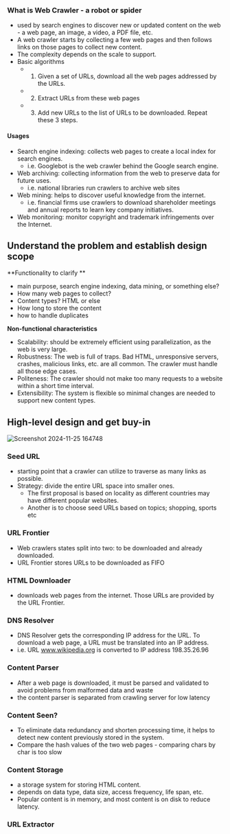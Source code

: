### What is Web Crawler - a robot or spider
- used by search engines to discover new or updated content on the web - a web page, an image, a video, a PDF file, etc.
- A web crawler starts by collecting a few web pages and then follows links on those pages to collect new content.
- The complexity depends on the scale to support.
- Basic algorithms
  - 1. Given a set of URLs, download all the web pages addressed by the URLs.
  - 2. Extract URLs from these web pages
  - 3. Add new URLs to the list of URLs to be downloaded. Repeat these 3 steps.

#### Usages
- Search engine indexing: collects web pages to create a local index for search engines.
    - i.e. Googlebot is the web crawler behind the Google search engine.
- Web archiving: collecting information from the web to preserve data for future uses.
    - i.e.  national libraries run crawlers to archive web sites
- Web mining: helps to discover useful knowledge from the internet.
    - i.e. financial firms use crawlers to download shareholder meetings and annual reports to learn key company initiatives.
- Web monitoring: monitor copyright and trademark infringements over the Internet.

## Understand the problem and establish design scope
**Functionality to clarify **
- main purpose, search engine indexing, data mining, or something else?
- How many web pages to collect?
- Content types? HTML or else
- How long to store the content
- how to handle duplicates

**Non-functional characteristics**
- Scalability: should be extremely efficient using parallelization, as the web is very large.
- Robustness: The web is full of traps. Bad HTML, unresponsive servers, crashes, malicious links, etc. are all common. The crawler must handle all those edge cases.
- Politeness: The crawler should not make too many requests to a website within a short time interval.
- Extensibility: The system is flexible so minimal changes are needed to support new content types.

## High-level design and get buy-in
![Screenshot 2024-11-25 164748](https://github.com/user-attachments/assets/ba826549-4f4f-4b2d-bab5-7756a326cd55)

### Seed URL
- starting point that a crawler can utilize to traverse as many links as possible.
- Strategy: divide the entire URL space into smaller ones.
    - The first proposal is based on locality as different countries may have different popular websites.
    - Another is to choose seed URLs based on topics; shopping, sports etc

### URL Frontier
- Web crawlers states split into two: to be downloaded and already downloaded.
- URL Frontier stores URLs to be downloaded as FIFO

### HTML Downloader
- downloads web pages from the internet. Those URLs are provided by the URL Frontier.

### DNS Resolver
- DNS Resolver gets the corresponding IP address for the URL. To download a web page, a URL must be translated into an IP address.
- i.e. URL www.wikipedia.org is converted to IP address 198.35.26.96

### Content Parser
- After a web page is downloaded, it must be parsed and validated to avoid problems from malformed data and waste
- the content parser is separated from crawling server for low latency
  
### Content Seen?
- To eliminate data redundancy and shorten processing time, it helps to detect new content previously stored in the system.
- Compare the hash values of the two web pages - comparing chars by char is too slow

### Content Storage
- a storage system for storing HTML content.
- depends on data type, data size, access frequency, life span, etc. 
- Popular content is in memory, and most content is on disk to reduce latency.

### URL Extractor

